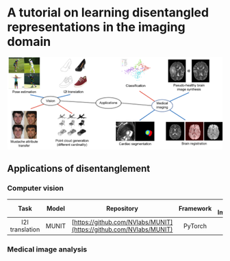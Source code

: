 # A tutorial on learning disentangled representations in the imaging domain

![applications](./assets/applications.png)

## Applications of disentanglement

### Computer vision

|     Task     | Model  | Repository | Framework | Original Implementation |
|:------------:|:------:|:--------:|:------:|:------:|
|     I2I translation     |  MUNIT   |    [https://github.com/NVlabs/MUNIT](https://github.com/NVlabs/MUNIT)     |  PyTorch   |   [x]   |

### Medical image analysis
